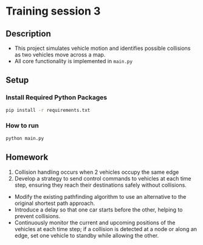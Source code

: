 # Training session 3

## Description
- This project simulates vehicle motion and identifies possible collisions as two vehicles move across a map.
- All core functionality is implemented in `main.py`

## Setup
### Install Required Python Packages
```bash
pip install -r requirements.txt
```
### How to run
```bash
python main.py
```

## Homework

1. Collision handling occurs when 2 vehicles occupy the same edge
2. Develop a strategy to send control commands to vehicles at each time step, ensuring they reach their destinations safely without collisions.
- Modify the existing pathfinding algorithm to use an alternative to the original shortest path approach.
- Introduce a delay so that one car starts before the other, helping to prevent collisions.
- Continuously monitor the current and upcoming positions of the vehicles at each time step; if a collision is detected at a node or along an edge, set one vehicle to standby while allowing the other.
